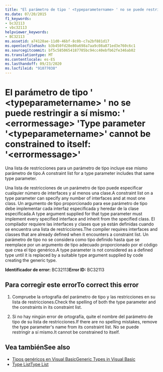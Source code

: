 ```yaml
---
title: "El parámetro de tipo ' <typeparametername> ' no se puede restringir a sí mismo: ' <errormessage> '"
ms.date: 07/20/2015
f1_keywords:
- bc32113
- vbc32113
helpviewer_keywords:
- BC32113
ms.assetid: a74128ae-11d0-46bf-8c0b-c7a2bf881d17
ms.openlocfilehash: b3b450fd28e80a698a7aa9c08a871ed3e760c6c1
ms.sourcegitcommit: bf5c5850654187705bc94cc40ebfb62fe346ab02
ms.translationtype: MT
ms.contentlocale: es-ES
ms.lasthandoff: 09/23/2020
ms.locfileid: "91077038"
---
```

# <a name="type-parameter-typeparametername-cannot-be-constrained-to-itself-errormessage"></a><span data-ttu-id="4a8c1-102">El parámetro de tipo ' \<typeparametername> ' no se puede restringir a sí mismo: ' \<errormessage> '</span><span class="sxs-lookup"><span data-stu-id="4a8c1-102">Type parameter '\<typeparametername>' cannot be constrained to itself: '\<errormessage>'</span></span>

<span data-ttu-id="4a8c1-103">Una lista de restricciones para un parámetro de tipo incluye ese mismo parámetro de tipo.</span><span class="sxs-lookup"><span data-stu-id="4a8c1-103">A constraint list for a type parameter includes that same type parameter.</span></span>  
  
 <span data-ttu-id="4a8c1-104">Una lista de restricciones de un parámetro de tipo puede especificar cualquier número de interfaces y al menos una clase.</span><span class="sxs-lookup"><span data-stu-id="4a8c1-104">A constraint list on a type parameter can specify any number of interfaces and at most one class.</span></span> <span data-ttu-id="4a8c1-105">Un argumento de tipo proporcionado para ese parámetro de tipo debe implementar cada interfaz especificada y heredar de la clase especificada.</span><span class="sxs-lookup"><span data-stu-id="4a8c1-105">A type argument supplied for that type parameter must implement every specified interface and inherit from the specified class.</span></span> <span data-ttu-id="4a8c1-106">El compilador requiere las interfaces y clases que ya están definidas cuando se encuentra una lista de restricciones.</span><span class="sxs-lookup"><span data-stu-id="4a8c1-106">The compiler requires interfaces and classes that are already defined when it encounters a constraint list.</span></span> <span data-ttu-id="4a8c1-107">Un parámetro de tipo no se considera como tipo definido hasta que se reemplace por un argumento de tipo adecuado proporcionado por el código que crea el tipo genérico.</span><span class="sxs-lookup"><span data-stu-id="4a8c1-107">A type parameter is not considered as a defined type until it is replaced by a suitable type argument supplied by code creating the generic type.</span></span>  
  
 <span data-ttu-id="4a8c1-108">**Identificador de error:** BC32113</span><span class="sxs-lookup"><span data-stu-id="4a8c1-108">**Error ID:** BC32113</span></span>  
  
## <a name="to-correct-this-error"></a><span data-ttu-id="4a8c1-109">Para corregir este error</span><span class="sxs-lookup"><span data-stu-id="4a8c1-109">To correct this error</span></span>  
  
1. <span data-ttu-id="4a8c1-110">Compruebe la ortografía del parámetro de tipo y las restricciones en su lista de restricciones.</span><span class="sxs-lookup"><span data-stu-id="4a8c1-110">Check the spelling of both the type parameter and the constraints in its constraint list.</span></span>  
  
2. <span data-ttu-id="4a8c1-111">Si no hay ningún error de ortografía, quite el nombre del parámetro de tipo de su lista de restricciones.</span><span class="sxs-lookup"><span data-stu-id="4a8c1-111">If there are no spelling mistakes, remove the type parameter's name from its constraint list.</span></span> <span data-ttu-id="4a8c1-112">No se puede restringir a sí mismo.</span><span class="sxs-lookup"><span data-stu-id="4a8c1-112">It cannot be constrained to itself.</span></span>  
  
## <a name="see-also"></a><span data-ttu-id="4a8c1-113">Vea también</span><span class="sxs-lookup"><span data-stu-id="4a8c1-113">See also</span></span>

- [<span data-ttu-id="4a8c1-114">Tipos genéricos en Visual Basic</span><span class="sxs-lookup"><span data-stu-id="4a8c1-114">Generic Types in Visual Basic</span></span>](../programming-guide/language-features/data-types/generic-types.md)
- [<span data-ttu-id="4a8c1-115">Type List</span><span class="sxs-lookup"><span data-stu-id="4a8c1-115">Type List</span></span>](../language-reference/statements/type-list.md)
